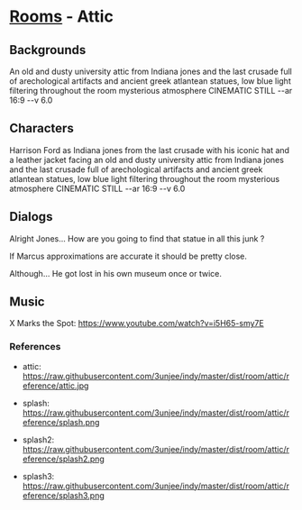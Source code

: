 # [Rooms](../room.md) - Attic

## Backgrounds

An old and dusty university attic from Indiana jones and the last crusade full of arechological artifacts and ancient greek atlantean statues, low blue light filtering throughout the room mysterious atmosphere CINEMATIC STILL --ar 16:9 --v 6.0

## Characters

Harrison Ford as Indiana jones from the last crusade with his iconic hat and a leather jacket facing an old and dusty university attic from Indiana jones and the last crusade full of arechological artifacts and ancient greek atlantean statues, low blue light filtering throughout the room mysterious atmosphere CINEMATIC STILL --ar 16:9 --v 6.0

## Dialogs

Alright Jones... <break time="1.0s" /> How are you going to find that statue in all this junk ?

If Marcus approximations are accurate it should be pretty close.

Although... <break time="1.0s" /> He got lost in his own museum once or twice.

## Music

X Marks the Spot: https://www.youtube.com/watch?v=i5H65-smy7E

### References

- attic: https://raw.githubusercontent.com/3unjee/indy/master/dist/room/attic/reference/attic.jpg

- splash: https://raw.githubusercontent.com/3unjee/indy/master/dist/room/attic/reference/splash.png
- splash2: https://raw.githubusercontent.com/3unjee/indy/master/dist/room/attic/reference/splash2.png
- splash3: https://raw.githubusercontent.com/3unjee/indy/master/dist/room/attic/reference/splash3.png
